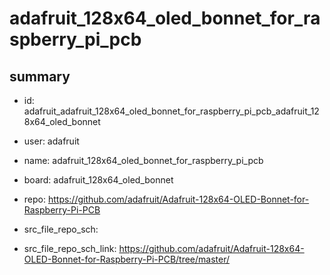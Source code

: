 # adafruit_128x64_oled_bonnet_for_raspberry_pi_pcb
 
## summary 
* id: adafruit_adafruit_128x64_oled_bonnet_for_raspberry_pi_pcb_adafruit_128x64_oled_bonnet
* user: adafruit
* name: adafruit_128x64_oled_bonnet_for_raspberry_pi_pcb
* board: adafruit_128x64_oled_bonnet
* repo: https://github.com/adafruit/Adafruit-128x64-OLED-Bonnet-for-Raspberry-Pi-PCB



* src_file_repo_sch: 
* src_file_repo_sch_link: https://github.com/adafruit/Adafruit-128x64-OLED-Bonnet-for-Raspberry-Pi-PCB/tree/master/




